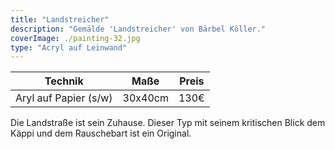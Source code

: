 ```yaml
---
title: "Landstreicher"
description: "Gemälde 'Landstreicher' von Bärbel Köller."
coverImage: ./painting-32.jpg
type: "Acryl auf Leinwand"
---
```


| Technik               | Maße    | Preis |
|-----------------------|---------|-------|
| Aryl auf Papier (s/w) | 30x40cm | 130€  |


Die Landstraße ist sein Zuhause. Dieser Typ mit seinem kritischen Blick dem Käppi und dem Rauschebart ist ein Original.